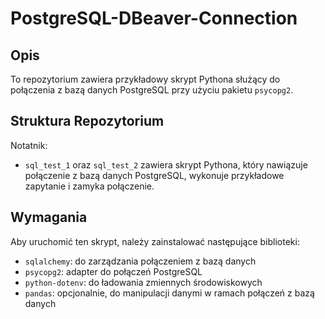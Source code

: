 # PostgreSQL-DBeaver-Connection

## Opis

To repozytorium zawiera przykładowy skrypt Pythona służący do połączenia z bazą danych PostgreSQL przy użyciu pakietu `psycopg2`.

## Struktura Repozytorium

Notatnik:
- `sql_test_1` oraz `sql_test_2` zawiera skrypt Pythona, który nawiązuje połączenie z bazą danych PostgreSQL, wykonuje przykładowe zapytanie i zamyka połączenie.

## Wymagania

Aby uruchomić ten skrypt, należy zainstalować następujące biblioteki:

- `sqlalchemy`: do zarządzania połączeniem z bazą danych
- `psycopg2`: adapter do połączeń PostgreSQL
- `python-dotenv`: do ładowania zmiennych środowiskowych
- `pandas`: opcjonalnie, do manipulacji danymi w ramach połączeń z bazą danych
